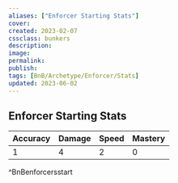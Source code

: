 ```yaml
---
aliases: ["Enforcer Starting Stats"]
cover: 
created: 2023-02-07
cssclass: bunkers
description: 
image: 
permalink: 
publish: 
tags: [BnB/Archetype/Enforcer/Stats]
updated: 2023-06-02
---
```


## Enforcer Starting Stats

| **Accuracy** | **Damage** | **Speed** | **Mastery** |
| ------------ | ---------- | --------- | ----------- |
| 1            | 4          | 2         | 0           |
^BnBenforcersstart
